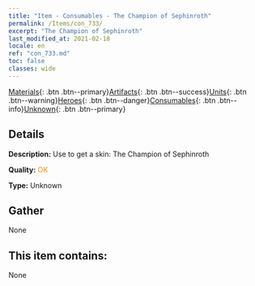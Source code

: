 ```yaml
---
title: "Item - Consumables - The Champion of Sephinroth"
permalink: /Items/con_733/
excerpt: "The Champion of Sephinroth"
last_modified_at: 2021-02-18
locale: en
ref: "con_733.md"
toc: false
classes: wide
---
```

 [Materials](/Items/){: .btn .btn--primary}[Artifacts](/Items/Artifacts/){: .btn .btn--success}[Units](/Items/Units/){: .btn .btn--warning}[Heroes](/Items/Heroes/){: .btn .btn--danger}[Consumables](/Items/Consumables/){: .btn .btn--info}[Unknown](/Items/Unknown/){: .btn .btn--primary}

## Details
 **Description:** Use to get a skin: The Champion of Sephinroth

 **Quality:** <span style="color: #FF8C00">OK</span>

 **Type:** Unknown

## Gather

  None

## This item contains:

  None

